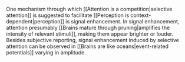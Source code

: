 ---
---

One mechanism through which [[Attention is a competition|selective attention]] is suggested to facilitate [[Perception is context-dependent|perception]] is signal enhancement. In signal enhancement, attention presumably [[Brains mature through pruning|amplifies the intensity of relevant stimuli]], making them appear brighter or louder. Besides subjective reporting, signal enhancement induced by selective attention can be observed in [[Brains are like oceans|event-related potentials]] varying in amplitude.